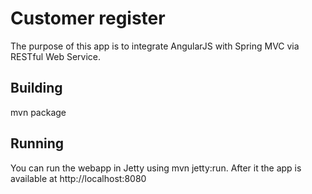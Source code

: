 Customer register
=================

The purpose of this app is to integrate AngularJS with Spring MVC via RESTful Web Service.

Building
--------

mvn package

Running
-------

You can run the webapp in Jetty using mvn jetty:run.
After it the app is available at http://localhost:8080
